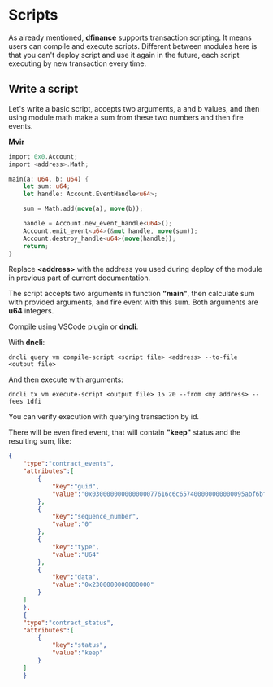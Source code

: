# Scripts

As already mentioned, **dfinance** supports transaction scripting. It means users can compile and execute scripts. Different between modules here is that you can't deploy script and use it again in the future, each script executing by new transaction every time.

## Write a script

Let's write a basic script, accepts two arguments, a and b values, and then using module math make a sum from these two numbers and then fire events.

**Mvir**
```rust
import 0x0.Account;
import <address>.Math;

main(a: u64, b: u64) {
    let sum: u64;
    let handle: Account.EventHandle<u64>;

    sum = Math.add(move(a), move(b));

    handle = Account.new_event_handle<u64>();
    Account.emit_event<u64>(&mut handle, move(sum));
    Account.destroy_handle<u64>(move(handle));
    return;
}
```

Replace **&lt;address&gt;** with the address you used during deploy of the module in previous part of current documentation.

The script accepts two arguments in function **"main"**, then calculate sum with provided arguments, and fire event with this sum. Both arguments are **u64**
integers. 

Compile using VSCode plugin or **dncli**.

With **dncli**:

```shell
dncli query vm compile-script <script file> <address> --to-file <output file>
```

And then execute with arguments:

```shell
dncli tx vm execute-script <output file> 15 20 --from <my address> --fees 1dfi
```

You can verify execution with querying transaction by id.

There will be even fired event, that will contain **"keep"** status and the resulting sum, like:


```json
{
    "type":"contract_events",
    "attributes":[
        {
            "key":"guid",
            "value":"0x030000000000000077616c6c657400000000000095abf6bf9cd39a391567e4508becb25d0f1b98de"
        },
        {
            "key":"sequence_number",
            "value":"0"
        },
        {
            "key":"type",
            "value":"U64"
        },
        {
            "key":"data",
            "value":"0x2300000000000000"
        }
    ]
    },
    {
    "type":"contract_status",
    "attributes":[
        {
            "key":"status",
            "value":"keep"
        }
    ]
    }
```